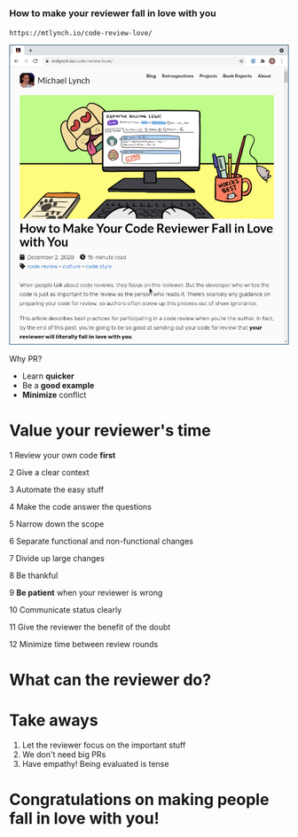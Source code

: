 ### How to make your reviewer fall in love with you



<!-- Blank side for story -->
<!-- .slide: data-background="black" -->



`https://mtlynch.io/code-review-love/`

![What the blog post looks like](/images/blog_post.png)



Why PR?



* Learn **quicker**
* Be a **good example**
* **Minimize** conflict



# Value your reviewer's time



1 Review your own code **first**



2 Give a clear context



3 Automate the easy stuff



4 Make the code answer the questions



5 Narrow down the scope



6 Separate functional and non-functional changes



7 Divide up large changes



8 Be thankful



9 **Be patient** when your reviewer is wrong



10 Communicate status clearly



11 Give the reviewer the benefit of the doubt



12 Minimize time between review rounds



# What can the reviewer do?



# Take aways

1. Let the reviewer focus on the important stuff
2. We don't need big PRs
3. Have empathy! Being evaluated is tense



# Congratulations on making people fall in love with you!
